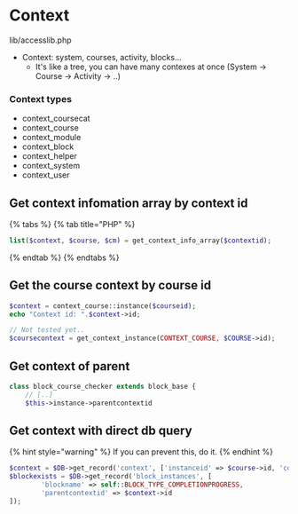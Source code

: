# Context

lib/accesslib.php

* Context: system, courses, activity, blocks...
  * It's like a tree, you can have many contexes at once \(System -&gt; Course -&gt; Activity -&gt; ..\)

### Context types

* context\_coursecat
* context\_course
* context\_module
* context\_block
* context\_helper
* context\_system
* context\_user

## Get context infomation array by context id

{% tabs %}
{% tab title="PHP" %}
```php
list($context, $course, $cm) = get_context_info_array($contextid);
```
{% endtab %}
{% endtabs %}

## Get the course context by course id

```php
$context = context_course::instance($courseid);
echo "Context id: ".$context->id;
```

```php
// Not tested yet..
$coursecontext = get_context_instance(CONTEXT_COURSE, $COURSE->id);
```

## Get context of parent

```php
class block_course_checker extends block_base {
    // [..]
    $this->instance->parentcontextid
```

## Get context with direct db query

{% hint style="warning" %}
If you can prevent this, do it.
{% endhint %}

```php
$context = $DB->get_record('context', ['instanceid' => $course->id, 'contextlevel' => CONTEXT_COURSE]);
$blockexists = $DB->get_record('block_instances', [
        'blockname' => self::BLOCK_TYPE_COMPLETIONPROGRESS,
        'parentcontextid' => $context->id
]);
```

## 

